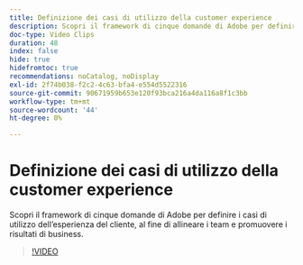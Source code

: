 ```yaml
---
title: Definizione dei casi di utilizzo della customer experience
description: Scopri il framework di cinque domande di Adobe per definire i casi di utilizzo dell’esperienza del cliente, al fine di allineare i team e promuovere i risultati di business.
doc-type: Video Clips
duration: 48
index: false
hide: true
hidefromtoc: true
recommendations: noCatalog, noDisplay
exl-id: 2f74b038-f2c2-4c63-bfa4-e554d5522316
source-git-commit: 90671959b653e120f93bca216a4da116a8f1c3bb
workflow-type: tm+mt
source-wordcount: '44'
ht-degree: 0%

---
```


# Definizione dei casi di utilizzo della customer experience

Scopri il framework di cinque domande di Adobe per definire i casi di utilizzo dell’esperienza del cliente, al fine di allineare i team e promuovere i risultati di business.

<!-- 85_S651_3442537_47_defining-customer-experience-use-cases -->
>[!VIDEO](https://video.tv.adobe.com/v/3459788/?learn=on&enablevpops=true&captions=ita)
